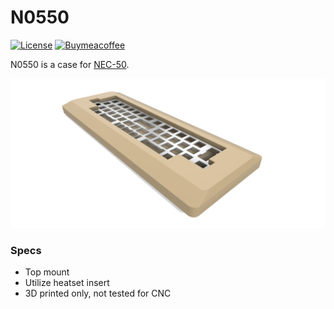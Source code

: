 # N0550

[![License](https://badgen.net/badge/license/CERN-OHL-S-2.0/red)](LICENSE)
[![Buymeacoffee](https://badgen.net/badge/icon/buymeacoffee?icon=buymeacoffee&label)](https://www.buymeacoffee.com/coffeeforba)

N0550 is a case for [NEC-50](https://github.com/calvin-mcd/NEC-50).

![N0550 case](images/Case%20-%20n0550%20-%201.png)

### Specs

* Top mount
* Utilize heatset insert
* 3D printed only, not tested for CNC